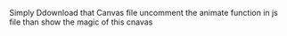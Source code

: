 Simply Ddownload that Canvas file uncomment the animate function in js file than show the magic of this cnavas
